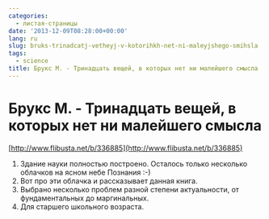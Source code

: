```yaml
---
categories:
  - листая-страницы
date: '2013-12-09T08:28:00+00:00'
lang: ru
slug: bruks-trinadcatj-vetheyj-v-kotorihkh-net-ni-maleyjshego-smihsla
tags:
  - science
title: Брукс М. - Тринадцать вещей, в которых нет ни малейшего смысла
---
```


# Брукс М. - Тринадцать вещей, в которых нет ни малейшего смысла

[http://www.flibusta.net/b/336885](http://www.flibusta.net/b/336885)  

<!--more-->

1.  Здание науки полностью построено. Осталось только несколько облачков на ясном небе Познания :-)
2.  Вот про эти облачка и рассказывает данная книга.
3.  Выбрано несколько проблем разной степени актуальности, от фундаментальных до маргинальных.
4.  Для старшего школьного возраста.
